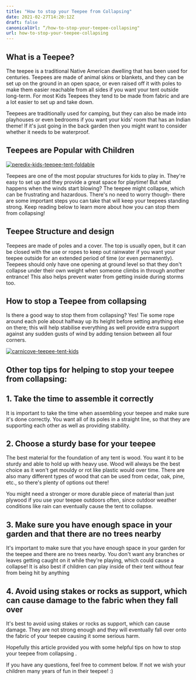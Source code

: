 ```yaml
---
title: "How to stop your Teepee from Collapsing"
date: 2021-02-27T14:20:12Z
draft: false
canonicalUrl: “/how-to-stop-your-teepee-collapsing"
url: how-to-stop-your-teepee-collapsing
---
```


## What is a Teepee?

The teepee is a traditional Native American dwelling that has been used for centuries. Teepees are made of animal skins or blankets, and they can be set up on the ground in an open space, or even raised off it with poles to make them easier reachable from all sides if you want your tent outside long-term.  For most Kids Teepees they tend to be made from fabric and  are a lot easier to set up and take down.

Teepees are traditionally used for camping, but they can also be made into playhouses or even bedrooms if you want your kids' room that has an Indian theme!  If it's just going in the back garden then you might want to consider whether it needs to be waterproof.

## Teepees are Popular with Children

[![peredix-kids-teepee-tent-foldable](<https://images-na.ssl-images-amazon.com/images/I/61eGKLWpJJL._AC_SX679_.jpg>)](<https://www.amazon.co.uk/Peradix-Foldable-Portable-White-Grey-Playhouse/dp/B088ND5LLK/?tag=kidsteepees-21>)

Teepees are one of the most popular structures for kids to play in. They're easy to set up and they provide a great space for playtime! But what happens when the winds start blowing? The teepee might collapse, which can be frustrating and hazardous. There's no need to worry though- there are some important steps you can take that will keep your teepees standing strong. Keep reading below to learn more about how you can stop them from collapsing!

## Teepee Structure and design

Teepees are made of poles and a cover. The top is usually open, but it can be closed with the use or ropes to keep out rainwater if you want your teepee outside for an extended period of time (or even permanently). Teepees should only have one opening at ground level so that they don't collapse under their own weight when someone climbs in through another entrance! This also helps prevent water from getting inside during storms too.  

## How to stop a Teepee from collapsing

Is there a good way to stop them from collapsing? Yes! Tie some rope around each pole about halfway up its height before setting anything else on there; this will help stabilise everything as well provide extra support against any sudden gusts of wind by adding tension between all four corners.

[![carnicove-teepee-tent-kids](<https://images-na.ssl-images-amazon.com/images/I/712KhtB2k4L._AC_SX679_.jpg>)](<https://www.amazon.co.uk/Teepee-Play-Tent-Kids-Children/dp/B078BXNCS5/?tag=kidsteepees-21>)

## Other top tips for helping to stop your teepee from collapsing:

## 1. Take the time to assemble it correctly

It is important to take the time when assembling your teepee and make sure it's done correctly. You want all of its poles in a straight line, so that they are supporting each other as well as providing stability.

## 2. Choose a sturdy base for your teepee

The best material for the foundation of any tent is wood. You want it to be sturdy and able to hold up with heavy use. Wood will always be the best choice as it won't get mouldy or rot like plastic would over time. There are also many different types of wood that can be used from cedar, oak, pine, etc., so there's plenty of options out there!  

You might need a stronger or more durable piece of material than just plywood if you use your teepee outdoors often, since outdoor weather conditions like rain can eventually cause the tent to collapse.

## 3. Make sure you have enough space in your garden and that there are no trees nearby

It's important to make sure that you have enough space in your garden for the teepee and there are no trees nearby. You don't want any branches or leaves getting caught on it while they're playing, which could cause a collapse!  It is also best if children can play inside of their tent without fear from being hit by anything

## 4. Avoid using stakes or rocks as support, which can cause damage to the fabric when they fall over

It's best to avoid using stakes or rocks as support, which can cause damage. They are not strong enough and they will eventually fall over onto the fabric of your teepee causing it some serious harm.  

Hopefully this article provided you with some helpful tips on how to stop your teepee from collapsing .

If you have any questions, feel free to comment below.  If not we wish your children many years of fun in their teepee! :)
